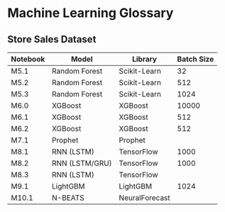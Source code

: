 # Machine Learning Glossary

## Store Sales Dataset

| Notebook  | Model          | Library       | Batch Size |
|-----------|----------------|---------------|------------|
| M5.1      | Random Forest  | Scikit-Learn  | 32         |
| M5.2      | Random Forest  | Scikit-Learn  | 512        |
| M5.3      | Random Forest  | Scikit-Learn  | 1024       |
| M6.0      | XGBoost        | XGBoost       | 10000      |
| M6.1      | XGBoost        | XGBoost       | 512        |
| M6.2      | XGBoost        | XGBoost       | 512        |
| M7.1      | Prophet        | Prophet       |            |
| M8.1      | RNN (LSTM)     | TensorFlow    | 1000       |
| M8.2      | RNN (LSTM/GRU) | TensorFlow    | 1000       |
| M8.3      | RNN (LSTM)     | TensorFlow    |            |
| M9.1      | LightGBM       | LightGBM      | 1024       |
| M10.1     | N-BEATS        | NeuralForecast|            |
